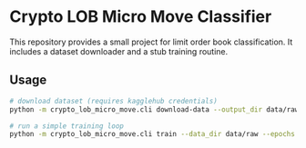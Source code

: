 # Crypto LOB Micro Move Classifier

This repository provides a small project for limit order book
classification. It includes a dataset downloader and a stub training
routine.

## Usage

```bash
# download dataset (requires kagglehub credentials)
python -m crypto_lob_micro_move.cli download-data --output_dir data/raw

# run a simple training loop
python -m crypto_lob_micro_move.cli train --data_dir data/raw --epochs 1
```
